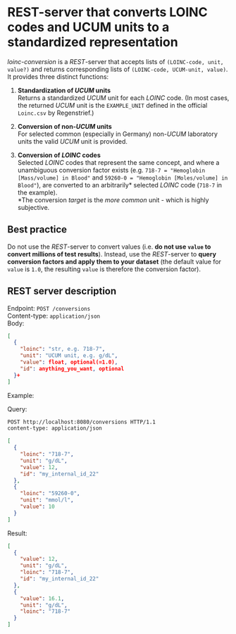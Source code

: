 # REST-server that converts LOINC codes and UCUM units to a standardized representation

_loinc-conversion_ is a _REST_-server that accepts lists of `(LOINC-code, unit,
value?)` and returns corresponding lists of `(LOINC-code, UCUM-unit, value)`.
It provides three distinct functions:

1. **Standardization of _UCUM_ units**  
Returns a standardized _UCUM_ unit for each _LOINC_ code. (In most cases, the
returned _UCUM_ unit is the `EXAMPLE_UNIT` defined in the official `Loinc.csv`
by Regenstrief.)

2. **Conversion of non-_UCUM_ units**  
For selected common (especially in Germany) non-_UCUM_ laboratory units the
valid _UCUM_ unit is provided.

3. **Conversion of _LOINC_ codes**  
Selected _LOINC_ codes that represent the same concept, and where a unambiguous
conversion factor exists (e.g. `718-7 = "Hemoglobin [Mass/volume] in Blood"` and
`59260-0 = "Hemoglobin [Moles/volume] in Blood"`), are converted to an arbitrarily*
selected _LOINC_ code (`718-7` in the example).  
\*The conversion *target* is the *more common* unit - which is highly subjective.


## Best practice
Do not use the *REST*-server to convert values (i.e. **do not use `value`
to convert millions of test results**). Instead, use the *REST*-server to **query
conversion factors and apply them to your dataset** (the default value for `value`
is `1.0`, the resulting `value` is therefore the conversion factor).

## REST server description
Endpoint: `POST /conversions`  
Content-type: `application/json`  
Body:  
```json
[
  {
    "loinc": "str, e.g. 718-7",
    "unit": "UCUM unit, e.g. g/dL",
    "value": float, optional(=1.0),
    "id": anything_you_want, optional
  }+
]
```

Example:

Query:

```txt
POST http://localhost:8080/conversions HTTP/1.1
content-type: application/json
```

```json
[
  {
    "loinc": "718-7",
    "unit": "g/dL",
    "value": 12,
    "id": "my_internal_id_22"
  },
  {
    "loinc": "59260-0",
    "unit": "mmol/l",
    "value": 10
  }
]
```

Result:

```json
[
  {
    "value": 12,
    "unit": "g/dL",
    "loinc": "718-7",
    "id": "my_internal_id_22"
  },
  {
    "value": 16.1,
    "unit": "g/dL",
    "loinc": "718-7"
  }
]
```
